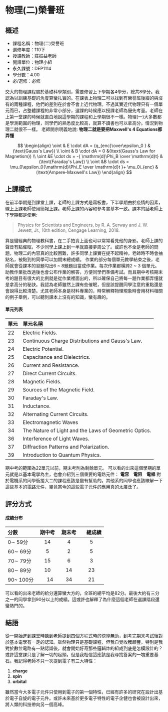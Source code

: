# 物理(二)榮譽班
## 概述
- 課程名稱：物理(二)榮譽班
- 選修年度：110下
- 授課教師：莊振益老師
- 開課單位：物理小組    
- 永久課號：DEP1114
- 學分數：4.00
- 必/選修：必修

交大的物理課程屬於基礎科學類別，需要修習上下學期各4學分，總共8學分。我認為以訓練基礎的角度算蠻扎實的。在課表上物理二可以找到有榮譽班後綴的與沒有的兩種課程，他們的差別在於會不會上近代物理。不過其實近代物理只有一個單元而已，占整體課程的非常小部分，選課的時候應以授課老師為優先考量。老師在上第一堂課的時候就直白地說這學期的課程和上學期很不一樣。物理(一)大多數都是學測範圍的物理，同學們的熟悉度比較高，就算不讀書也可以拿高分。情況到物理二就很不一樣。
老師開宗明義地說: **物理二就是要把Maxwell's 4 Equations都弄懂**


$$
\begin{align}
\oint & E \cdot dA = {q_{enc}\over\epsilon_0 }  &(\text{Gauss's Law}) \\
\oint & B \cdot dA = 0 &(\text{Gauss's Law for Magnetism}) \\
\oint &E \cdot ds = -{ \mathrm{d}\Phi_B \over \mathrm{d}t}  &(\text{Faraday's Law}) \\
\oint &B \cdot ds = \mu_0\epsilon_0{\mathrm{d}\Phi_E \over \mathrm{d}t }+ \mu_0i_{enc} &(\text{Ampere-Maxwell's Law})
\end{align}
$$


## 上課模式


在前半學期是到課堂上課，老師的上課方式是寫板書，下半學期由於疫情的因素，線上上課老師使用簡報上課。老師上課的內容和參考書基本一致。課本的話老師上下學期都是使用:

> Physics for Scientists and Engineers, by R. A. Serway and J. W. Jewett, Jr., 10th edition, Cengage Learning, 2018.

算是蠻經典的物理教科書，在二手拍賣上面也可以常常看見他的身影。老師上課的聲音有點催眠，不少同學上課上到一半就直接夢周公了。或許也不全是老師的問題，物理二的內容真的比較困難，許多同學上課實在提不起精神。老師時不時會抽點名，被點到的同學可以加期末總成績。
作業的部分每個單元教學結束之後，老師就會從課本的習題勾出6 ~ 8題題目當成作業。每次作業都橫跨2 ~ 3 個單元。助教作業批改過後也會公布作業的解答，方便同學們準備考試。而且期中考核期末考的題目有很大的比例就是從作業裡面出的，所以確保自己將每一題作業都弄懂就是拿高分的秘訣。我認為老師雖然上課有些催眠，但是該提醒同學注意的重點還是會說得比較清楚。尤其老師本身是材料專業的，時常解釋物理現象時會用材料相關的例子舉例，可以聽到課本上沒有的知識，蠻有趣的。

#### 單元列表

單元 | 單元名稱
--------|:-----
22| Electric Fields.
23| Continuous Charge Distributions and Gauss's Law.
24| Electric Potential.
25| Capacitance and Dielectrics.
26| Current and Resistance.
27| Direct Current Circuits.
28| Magnetic Fields.
29| Sources of the Magnetic Field.
30| Faraday's Law.
31| Inductance.
32| Alternating Current Circuits.
33| Electromagnetic Waves
34| The Nature of Light and the Laws of Geometric Optics.
36| Interference of Light Waves.
37| Diffraction Patterns and Polarization.
39| Introduction to Quantum Physics.

期中考的範圍為22單元以前，期末考則為剩餘單元。
可以看的出來這個學期的單元就是以基本電學為主，也會介紹到三個重要的電路元件： **電容**　**電阻**　**電桿** 對於電機系的同學銜接大二的課程應該是蠻有幫助的。其他系的同學也應該瞭解一下這些基本的電路元件，畢竟當今的這些電子元件的應用真的太廣泛了。

## 評分方式

#### 成績分布
分數 | 期中考 | 期末考 |　總成績
:------|:-----:|:---:|:---:|
0∼ 59分     | 14    |4     |5 
60∼ 69分    | 5 　  |2     |5
70∼ 79分    | 15 　 |6      |3
80∼ 89分    | 10　  |14     |23 
90~ 100分   |　14 　|34     |21

可以看的出來老師的給分還算蠻大方的，全班的總平均是82分。最後大約有三分之一的同學拿到90分以上的成績。這或許也解釋了為什麼這個老師在選課階段還蠻熱門的。

## 結語

從一開始進到課堂時聽到老師提到四個方程式時的徬徨無助，到考完期末考試後對於基本電學有一定的認知。雖然物理只是基礎課程，但我自覺收穫頗豐。特別是我對於數位電路有一點認識後，就會開始好奇那些邏輯炸的組成到底是怎模設計的？或許這堂課只是了解一切的起頭，但是我相信這應該是我尋找答案的一塊重要基石。我記得老師不只一次提到電子有三大特性：
1. **charge** 
2. **spin** 
3. **orbital** 

雖然當今大多電子元件只使用到電子的第一個特性，已經有許多的研究在設計出基於電子自旋的電子元件。或許未來基於更多電子特性的電子企健也會被設計出來，將人類的科技帶向另一個高峰。
